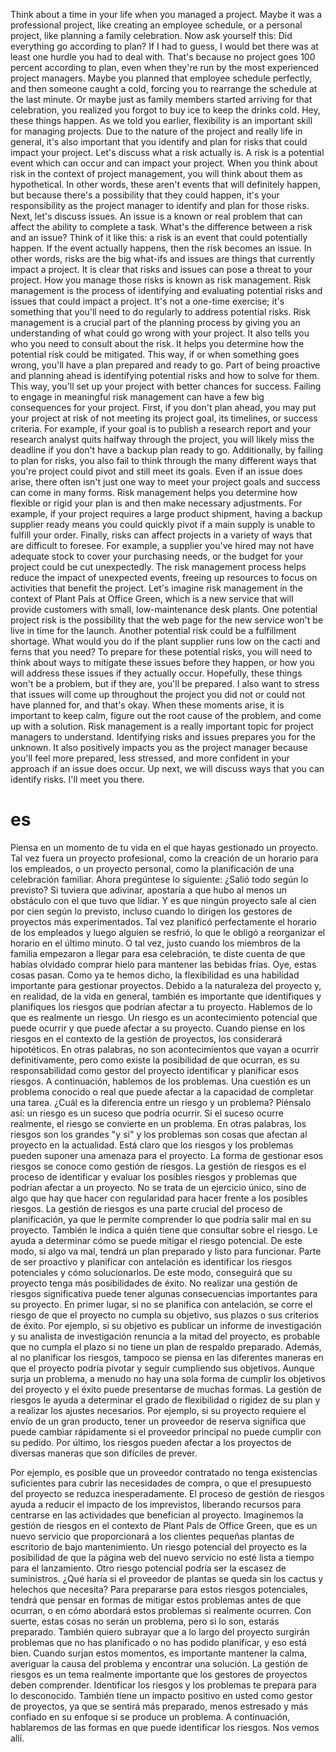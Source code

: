 Think about a time in your life when you managed a project. Maybe it was a professional project, like creating an employee schedule, or a personal project, like planning a family celebration. Now ask yourself this: Did everything go according to plan? If I had to guess, I would bet there was at least one hurdle you had to deal with. That's because no project goes 100 percent according to plan, even when they're run by the most experienced project managers. Maybe you planned that employee schedule perfectly, and then someone caught a cold, forcing you to rearrange the schedule at the last minute. Or maybe just as family members started arriving for that celebration, you realized you forgot to buy ice to keep the drinks cold. Hey, these things happen. As we told you earlier, flexibility is an important skill for managing projects. Due to the nature of the project and really life in general, it's also important that you identify and plan for risks that could impact your project. Let's discuss what a risk actually is. A risk is a potential event which can occur and can impact your project. When you think about risk in the context of project management, you will think about them as hypothetical. In other words, these aren't events that will definitely happen, but because there's a possibility that they could happen, it's your responsibility as the project manager to identify and plan for those risks. Next, let's discuss issues. An issue is a known or real problem that can affect the ability to complete a task. What's the difference between a risk and an issue? Think of it like this: a risk is an event that could potentially happen. If the event actually happens, then the risk becomes an issue. In other words, risks are the big what-ifs and issues are things that currently impact a project. It is clear that risks and issues can pose a threat to your project. How you manage those risks is known as risk management. Risk management is the process of identifying and evaluating potential risks and issues that could impact a project. It's not a one-time exercise; it's something that you'll need to do regularly to address potential risks. Risk management is a crucial part of the planning process by giving you an understanding of what could go wrong with your project. It also tells you who you need to consult about the risk. It helps you determine how the potential risk could be mitigated. This way, if or when something goes wrong, you'll have a plan prepared and ready to go. Part of being proactive and planning ahead is identifying potential risks and how to solve for them. This way, you'll set up your project with better chances for success. Failing to engage in meaningful risk management can have a few big consequences for your project. First, if you don't plan ahead, you may put your project at risk of not meeting its project goal, its timelines, or success criteria. For example, if your goal is to publish a research report and your research analyst quits halfway through the project, you will likely miss the deadline if you don't have a backup plan ready to go. Additionally, by failing to plan for risks, you also fail to think through the many different ways that you're project could pivot and still meet its goals. Even if an issue does arise, there often isn't just one way to meet your project goals and success can come in many forms. Risk management helps you determine how flexible or rigid your plan is and then make necessary adjustments. For example, if your project requires a large product shipment, having a backup supplier ready means you could quickly pivot if a main supply is unable to fulfill your order. Finally, risks can affect projects in a variety of ways that are difficult to foresee. For example, a supplier you've hired may not have adequate stock to cover your purchasing needs, or the budget for your project could be cut unexpectedly. The risk management process helps reduce the impact of unexpected events, freeing up resources to focus on activities that benefit the project. Let's imagine risk management in the context of Plant Pals at Office Green, which is a new service that will provide customers with small, low-maintenance desk plants. One potential project risk is the possibility that the web page for the new service won't be live in time for the launch. Another potential risk could be a fulfillment shortage. What would you do if the plant supplier runs low on the cacti and ferns that you need? To prepare for these potential risks, you will need to think about ways to mitigate these issues before they happen, or how you will address these issues if they actually occur. Hopefully, these things won't be a problem, but if they are, you'll be prepared. I also want to stress that issues will come up throughout the project you did not or could not have planned for, and that's okay. When these moments arise, it is important to keep calm, figure out the root cause of the problem, and come up with a solution. Risk management is a really important topic for project managers to understand. Identifying risks and issues prepares you for the unknown. It also positively impacts you as the project manager because you'll feel more prepared, less stressed, and more confident in your approach if an issue does occur. Up next, we will discuss ways that you can identify risks. I'll meet you there.
# es
Piensa en un momento de tu vida en el que hayas gestionado un proyecto.
Tal vez fuera un proyecto profesional, como la creación de un horario para los empleados, o un proyecto personal, como la planificación de una celebración familiar.
Ahora pregúntese lo siguiente: ¿Salió todo según lo previsto? Si tuviera que adivinar, apostaría a que hubo al menos un obstáculo con el que tuvo que lidiar.
Y es que ningún proyecto sale al cien por cien según lo previsto, incluso cuando lo dirigen los gestores de proyectos más experimentados.
Tal vez planificó perfectamente el horario de los empleados y luego alguien se resfrió, lo que le obligó a reorganizar el horario en el último minuto.
O tal vez, justo cuando los miembros de la familia empezaron a llegar para esa celebración, te diste cuenta de que habías olvidado comprar hielo para mantener las bebidas frías.
Oye, estas cosas pasan. Como ya te hemos dicho, la flexibilidad es una habilidad importante para gestionar proyectos. Debido a la naturaleza del proyecto y, en realidad, de la vida en general, también es importante que identifiques y planifiques los riesgos que podrían afectar a tu proyecto.
Hablemos de lo que es realmente un riesgo.
Un riesgo es un acontecimiento potencial que puede ocurrir y que puede afectar a su proyecto.
Cuando piense en los riesgos en el contexto de la gestión de proyectos, los considerará hipotéticos. En otras palabras, no son acontecimientos que vayan a ocurrir definitivamente, pero como existe la posibilidad de que ocurran, es su responsabilidad como gestor del proyecto identificar y planificar esos riesgos.
A continuación, hablemos de los problemas. Una cuestión es un problema conocido o real que puede afectar a la capacidad de completar una tarea.
¿Cuál es la diferencia entre un riesgo y un problema?
Piénsalo así: un riesgo es un suceso que podría ocurrir. Si el suceso ocurre realmente, el riesgo se convierte en un problema.
En otras palabras, los riesgos son los grandes "y si" y los problemas son cosas que afectan al proyecto en la actualidad. Está claro que los riesgos y los problemas pueden suponer una amenaza para el proyecto.
La forma de gestionar esos riesgos se conoce como gestión de riesgos. La gestión de riesgos es el proceso de identificar y evaluar los posibles riesgos y problemas que podrían afectar a un proyecto.
No se trata de un ejercicio único, sino de algo que hay que hacer con regularidad para hacer frente a los posibles riesgos.
La gestión de riesgos es una parte crucial del proceso de planificación, ya que le permite comprender lo que podría salir mal en su proyecto.
También le indica a quién tiene que consultar sobre el riesgo.
Le ayuda a determinar cómo se puede mitigar el riesgo potencial. De este modo, si algo va mal, tendrá un plan preparado y listo para funcionar.
Parte de ser proactivo y planificar con antelación es identificar los riesgos potenciales y cómo solucionarlos.
De este modo, conseguirá que su proyecto tenga más posibilidades de éxito.
No realizar una gestión de riesgos significativa puede tener algunas consecuencias importantes para su proyecto.
En primer lugar, si no se planifica con antelación, se corre el riesgo de que el proyecto no cumpla su objetivo, sus plazos o sus criterios de éxito.
Por ejemplo, si su objetivo es publicar un informe de investigación y su analista de investigación renuncia a la mitad del proyecto, es probable que no cumpla el plazo si no tiene un plan de respaldo preparado.
Además, al no planificar los riesgos, tampoco se piensa en las diferentes maneras en que el proyecto podría pivotar y seguir cumpliendo sus objetivos.
Aunque surja un problema, a menudo no hay una sola forma de cumplir los objetivos del proyecto y el éxito puede presentarse de muchas formas. La gestión de riesgos le ayuda a determinar el grado de flexibilidad o rigidez de su plan y a realizar los ajustes necesarios. Por ejemplo, si su proyecto requiere el envío de un gran producto, tener un proveedor de reserva significa que puede cambiar rápidamente si el proveedor principal no puede cumplir con su pedido. Por último, los riesgos pueden afectar a los proyectos de diversas maneras que son difíciles de prever.

Por ejemplo, es posible que un proveedor contratado no tenga existencias suficientes para cubrir las necesidades de compra, o que el presupuesto del proyecto se reduzca inesperadamente. El proceso de gestión de riesgos ayuda a reducir el impacto de los imprevistos, liberando recursos para centrarse en las actividades que benefician al proyecto. Imaginemos la gestión de riesgos en el contexto de Plant Pals de Office Green, que es un nuevo servicio que proporcionará a los clientes pequeñas plantas de escritorio de bajo mantenimiento. Un riesgo potencial del proyecto es la posibilidad de que la página web del nuevo servicio no esté lista a tiempo para el lanzamiento.
Otro riesgo potencial podría ser la escasez de suministros.
¿Qué haría si el proveedor de plantas se queda sin los cactus y helechos que necesita?
Para prepararse para estos riesgos potenciales, tendrá que pensar en formas de mitigar estos problemas antes de que ocurran, o en cómo abordará estos problemas si realmente ocurren.
Con suerte, estas cosas no serán un problema, pero si lo son, estarás preparado.
También quiero subrayar que a lo largo del proyecto surgirán problemas que no has planificado o no has podido planificar, y eso está bien. Cuando surjan estos momentos, es importante mantener la calma, averiguar la causa del problema y encontrar una solución. La gestión de riesgos es un tema realmente importante que los gestores de proyectos deben comprender. Identificar los riesgos y los problemas te prepara para lo desconocido. También tiene un impacto positivo en usted como gestor de proyectos, ya que se sentirá más preparado, menos estresado y más confiado en su enfoque si se produce un problema. A continuación, hablaremos de las formas en que puede identificar los riesgos. Nos vemos allí.
